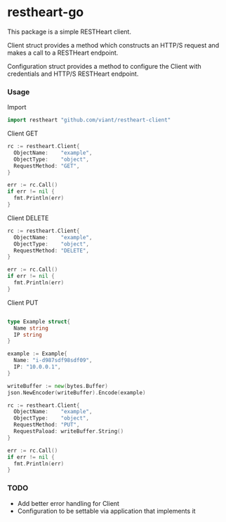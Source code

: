 # restheart-go
This package is a simple RESTHeart client.

Client struct provides a method which constructs an HTTP/S request and makes a call to a RESTHeart endpoint.  

Configuration struct provides a method to configure the Client with credentials and HTTP/S RESTHeart endpoint.

### Usage

Import
```go
import restheart "github.com/viant/restheart-client"
```

Client GET
```go
rc := restheart.Client{
  ObjectName:    "example",
  ObjectType:    "object",
  RequestMethod: "GET",
}

err := rc.Call()
if err != nil {
  fmt.Println(err)
}
```

Client DELETE
```go
rc := restheart.Client{
  ObjectName:    "example",
  ObjectType:    "object",
  RequestMethod: "DELETE",
}

err := rc.Call()
if err != nil {
  fmt.Println(err)
}
```

Client PUT
```go

type Example struct{
  Name string
  IP string
}

example := Example{
  Name: "i-d987sdf98sdf09",
  IP: "10.0.0.1",
}

writeBuffer := new(bytes.Buffer)
json.NewEncoder(writeBuffer).Encode(example)

rc := restheart.Client{
  ObjectName:    "example",
  ObjectType:    "object",
  RequestMethod: "PUT",
  RequestPaload: writeBuffer.String()
}

err := rc.Call()
if err != nil {
  fmt.Println(err)
}
```

### TODO
* Add better error handling for Client
* Configuration to be settable via application that implements it
